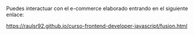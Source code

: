 Puedes interactuar con el e-commerce elaborado entrando en el siguiente enlace:

https://raulsr92.github.io/curso-frontend-developer-javascript/fusion.html 
